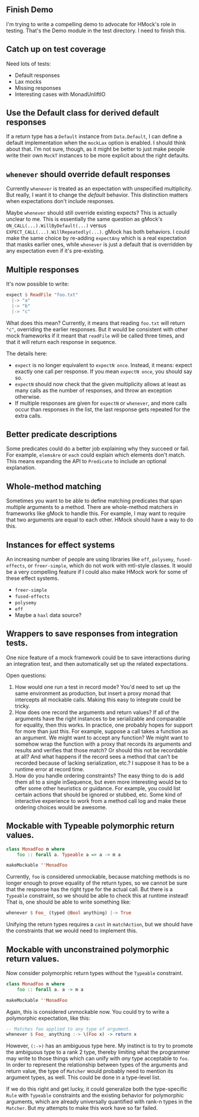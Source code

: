 ## Finish Demo

I'm trying to write a compelling demo to advocate for HMock's role in testing.
That's the Demo module in the test directory.  I need to finish this.

## Catch up on test coverage

Need lots of tests:
* Default responses
* Lax mocks
* Missing responses
* Interesting cases with MonadUnliftIO

## Use the Default class for derived default responses

If a return type has a `Default` instance from `Data.Default`, I can define a
default implementation when the `mockLax` option is enabled.  I should think
about that.  I'm not sure, though, as it might be better to just make people
write their own `MockT` instances to be more explicit about the right defaults.

## `whenever` should override default responses

Currently `whenever` is treated as an expectation with unspecified multiplicity.
But really, I want it to change the *default* behavior.  This distinction
matters when expectations don't include responses.

Maybe `whenever` should still override existing expects?  This is actually
unclear to me.  This is essentially the same question as gMock's
`ON_CALL(...).WillByDefault(...)` versus `EXPECT_CALL(...).WillRepeatedly(...)`.
gMock has both behaviors.  I could make the same choice by re-adding `expectAny`
which is a real expectation that masks earlier ones, while `whenever` is just a
default that is overridden by any expectation even if it's pre-existing.

## Multiple responses

It's now possible to write:

``` haskell
expect $ ReadFile "foo.txt"
  |-> "a"
  |-> "b"
  |-> "c"
```

What does this mean?  Currently, it means that reading `foo.txt` will return
`"c"`, overriding the earlier responses.  But it would be consistent with other
mock frameworks if it meant that `readFile` will be called three times, and that
it will return each response in sequence.

The details here:

* `expect` is no longer equivalent to `expectN once`.  Instead, it means: expect
  exactly one call per response.  If you mean `expectN once`, you should say so.
* `expectN` should now check that the given multiplicity allows at least as many
  calls as the number of responses, and throw an exception otherwise.
* If multiple responses are given for `expectN` or `whenever`, and more calls
  occur than responses in the list, the last response gets repeated for the
  extra calls.

## Better predicate descriptions

Some predicates could do a better job explaining why they succeed or fail.  For
example, `elemsAre` or `each` could explain which elements don't match.  This
means expanding the API to `Predicate` to include an optional explanation.

## Whole-method matching

Sometimes you want to be able to define matching predicates that span multiple
arguments to a method.  There are whole-method matchers in frameworks like gMock
to handle this.  For example, I may want to require that two arguments are equal
to each other.  HMock should have a way to do this.

## Instances for effect systems

An increasing number of people are using libraries like `eff`, `polysemy`,
`fused-effects`, or `freer-simple`, which do not work with mtl-style classes.
It would be a very compelling feature if I could also make HMock work for some
of these effect systems.

* `freer-simple`
* `fused-effects`
* `polysemy`
* `eff`
* Maybe a `haxl` data source?

## Wrappers to save responses from integration tests.

One nice feature of a mock framework could be to save interactions during an
integration test, and then automatically set up the related expectations.

Open questions:

1. How would one run a test in record mode?  You'd need to set up the same
   environment as production, but insert a proxy monad that intercepts all
   mockable calls.  Making this easy to integrate could be tricky.
2. How does one record the arguments and return values?  If all of the arguments
   have the right instances to be serializable and comparable for equality, then
   this works.  In practice, one probably hopes for support for more than just
   this.  For example, suppose a call takes a function as an argument.  We might
   want to accept any function?  We might want to somehow wrap the function with
   a proxy that records its arguments and results and verifies that those match?
   Or should this not be recordable at all?  And what happens if the record sees
   a method that can't be recorded because of lacking serialization, etc.?  I
   suppose it has to be a runtime error at record time.
3. How do you handle ordering constraints?  The easy thing to do is add them all
   to a single inSequence, but even more interesting would be to offer some
   other heuristics or guidance.  For example, you could list certain actions
   that should be ignored or stubbed, etc.  Some kind of interactive experience
   to work from a method call log and make these ordering choices would be
   awesome.

## Mockable with Typeable polymorphic return values.

``` haskell
class MonadFoo m where
    foo :: forall a. Typeable a => a -> m a

makeMockable ''MonadFoo
```

Currently, `foo` is considered unmockable, because matching methods is no longer
enough to prove equality of the return types, so we cannot be sure that the
response has the right type for the actual call.  But there is a `Typeable`
constraint, so we should be able to check this at runtime instead!  That is, one
should be able to write something like:

``` haskell
whenever $ Foo_ (typed @Bool anything) |-> True
```

Unifying the return types requires a `cast` in `matchAction`, but we should have
the constraints that we would need to implement this.

## Mockable with unconstrained polymorphic return values.

Now consider polymorphic return types without the `Typeable` constraint.

``` haskell
class MonadFoo m where
    foo :: forall a. a -> m a

makeMockable ''MonadFoo
```

Again, this is considered unmockable now.  You could try to write a polymorphic
expectation, like this:

``` haskell
-- Matches foo applied to any type of argument.
whenever $ Foo_ anything :-> \(Foo x) -> return x
```

However, `(:->)` has an ambiguous type here.  My instinct is to try to promote
the ambiguous type to a rank 2 type, thereby limiting what the programmer may
write to those things which can unify with *any* type acceptable to `foo`.  In
order to represent the relationship between types of the arguments and return
value, the type of `Matcher` would probably need to mention its argument types,
as well.  This could be done in a type-level list.

If we do this right and get lucky, it could generalize both the type-specific
`Rule` with `Typeable` constraints and the existing behavior for polymorphic
arguments, which are already universally quantified with rank-n types in the
`Matcher`.  But my attempts to make this work have so far failed.
